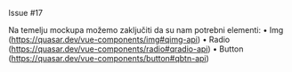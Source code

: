Issue #17

Na temelju mockupa možemo zaključiti da su nam potrebni elementi:
•	Img (https://quasar.dev/vue-components/img#qimg-api)
•	Radio (https://quasar.dev/vue-components/radio#qradio-api)
•	Button (https://quasar.dev/vue-components/button#qbtn-api)


